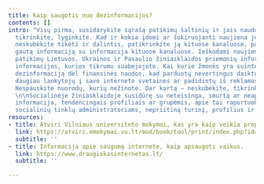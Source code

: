 ```yaml
---
title: Kaip saugotis nuo dezinformacijos?
contents: []
intro: "Visų pirma, susidarykite sąrašą patikimų šaltinių ir jais naudokitės. Neskubėkite,
  tikrinkite, lyginkite. Kad ir kokia įdomi ar šokiruojanti naujiena jus pasiekė,
  neskubėkite tikėti ir dalintis, patikrinkite ją kituose kanaluose, palyginkite jūsų
  gautą informaciją su informacija kituose kanaluose. Ieškodami naujienų, remkitės
  patikimų Lietuvos, Ukrainos ir Pasaulio žiniasklaidos priemonių informacija, neplatinkite
  informacijos, kurios tikrumu suabejojote. Kai kurie žmonės yra suinteresuoti platinti
  dezinformaciją dėl finansinės naudos, kad parduotų nevertingus daiktus, pritrauktų
  daugiau lankytojų į savo interneto svetaines ar padidintų iš reklamos gaunamas pajamas.
  Nespauskite nuorodų, kurių nežinote. Dar kartą – neskubėkite, tikrinkite, lyginkite.
  \n\nSocialinėje žiniasklaidoje susidūrę su neteisinga, smurtą ar neapykantą skatinančia
  informacija, tendencingais profiliais ar grupėmis, apie tai raportuokite konkrečių
  socialinių tinklų administratoriams, nepriitiną turinį, profilius ir grupes blokuokite."
resources:
- title: Atviri Vilniaus universiteto mokymai, kas yra kaip veikia propaganda.
  link: https://atviri.emokymai.vu.lt/mod/book/tool/print/index.php?id=12
  subtitle: ''
- title: Informacija apie saugumą internete, kaip apsaugoti vaikus.
  link: https://www.draugiskasinternetas.lt/
  subtitle: ''

---
```

